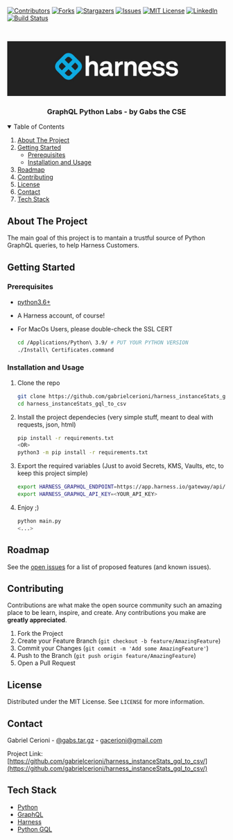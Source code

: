 [![Contributors][contributors-shield]][contributors-url]
[![Forks][forks-shield]][forks-url]
[![Stargazers][stars-shield]][stars-url]
[![Issues][issues-shield]][issues-url]
[![MIT License][license-shield]][license-url]
[![LinkedIn][linkedin-shield]][linkedin-url]
[![Build Status](https://cloud.drone.io/api/badges/gacerioni/tibia_monster_loot_item_id/status.svg)](https://cloud.drone.io/gacerioni/tibia_monster_loot_item_id)



<!-- PROJECT LOGO -->
<br />
<p align="center">
  <a href="https://github.com/gabrielcerioni/harness_graphql_labs">
    <img src="images/harness_banner.jpeg" alt="Logo">
  </a>

  <h3 align="center">GraphQL Python Labs - by Gabs the CSE</h3>

<!-- TABLE OF CONTENTS -->
<details open="open">
  <summary>Table of Contents</summary>
  <ol>
    <li>
      <a href="#about-the-project">About The Project</a>
    </li>
    <li>
      <a href="#getting-started">Getting Started</a>
      <ul>
        <li><a href="#prerequisites">Prerequisites</a></li>
        <li><a href="#installation-and-usage">Installation and Usage</a></li>
      </ul>
    </li>
    <li><a href="#roadmap">Roadmap</a></li>
    <li><a href="#contributing">Contributing</a></li>
    <li><a href="#license">License</a></li>
    <li><a href="#contact">Contact</a></li>
    <li><a href="#tech-stack">Tech Stack</a></li>
  </ol>
</details>



<!-- ABOUT THE PROJECT -->
## About The Project

The main goal of this project is to mantain a trustful source of Python GraphQL queries, to help Harness Customers.


<!-- GETTING STARTED -->
## Getting Started

### Prerequisites

* [python3.6+](https://www.python.org/downloads/)

* A Harness account, of course!

* For MacOs Users, please double-check the SSL CERT
   ```sh
   cd /Applications/Python\ 3.9/ # PUT YOUR PYTHON VERSION
   ./Install\ Certificates.command
   ```

### Installation and Usage

1. Clone the repo
   ```sh
   git clone https://github.com/gabrielcerioni/harness_instanceStats_gql_to_csv.git
   cd harness_instanceStats_gql_to_csv
   ```
2. Install the project dependecies (very simple stuff, meant to deal with requests, json, html)
   ```sh
   pip install -r requirements.txt
   <OR>
   python3 -m pip install -r requirements.txt
   ```
3. Export the required variables (Just to avoid Secrets, KMS, Vaults, etc, to keep this project simple)
   ```sh
   export HARNESS_GRAPHQL_ENDPOINT=https://app.harness.io/gateway/api/graphql?accountId=<your_acc>
   export HARNESS_GRAPHQL_API_KEY=<YOUR_API_KEY>
   ```

4. Enjoy ;)
   ```sh
   python main.py
   <...>
   ```

<!-- ROADMAP -->
## Roadmap

See the [open issues](https://github.com/gabrielcerioni/harness_graphql_labs/issues) for a list of proposed features (and known issues).



<!-- CONTRIBUTING -->
## Contributing

Contributions are what make the open source community such an amazing place to be learn, inspire, and create. Any contributions you make are **greatly appreciated**.

1. Fork the Project
2. Create your Feature Branch (`git checkout -b feature/AmazingFeature`)
3. Commit your Changes (`git commit -m 'Add some AmazingFeature'`)
4. Push to the Branch (`git push origin feature/AmazingFeature`)
5. Open a Pull Request



<!-- LICENSE -->
## License

Distributed under the MIT License. See `LICENSE` for more information.



<!-- CONTACT -->
## Contact

Gabriel Cerioni - [@gabs.tar.gz](https://www.instagram.com/gabs.tar.gz/) - gacerioni@gmail.com

Project Link: [https://github.com/gabrielcerioni/harness_instanceStats_gql_to_csv/](https://github.com/gabrielcerioni/harness_instanceStats_gql_to_csv/)

<!-- Tech Stack -->
## Tech Stack

* [Python](https://www.python.org/)
* [GraphQL](https://graphql.org/)
* [Harness](https://harness.io)
* [Python GQL](https://github.com/graphql-python/gql)


<!-- MARKDOWN LINKS & IMAGES -->
<!-- https://www.markdownguide.org/basic-syntax/#reference-style-links -->
[contributors-shield]: https://img.shields.io/github/contributors/gabrielcerioni/harness_graphql_labs.svg?style=for-the-badge
[contributors-url]: https://github.com/gabrielcerioni/harness_graphql_labs/graphs/contributors
[forks-shield]: https://img.shields.io/github/forks/gabrielcerioni/harness_graphql_labs.svg?style=for-the-badge
[forks-url]: https://github.com/gabrielcerioni/harness_graphql_labs/network/members
[stars-shield]: https://img.shields.io/github/stars/gabrielcerioni/harness_graphql_labs.svg?style=for-the-badge
[stars-url]: https://github.com/gabrielcerioni/harness_graphql_labs/stargazers
[issues-shield]: https://img.shields.io/github/issues/gabrielcerioni/harness_graphql_labs.svg?style=for-the-badge
[issues-url]: https://github.com/gabrielcerioni/harness_graphql_labs/issues
[license-shield]: https://img.shields.io/github/license/gabrielcerioni/harness_graphql_labs.svg?style=for-the-badge
[license-url]: https://github.com/gabrielcerioni/harness_graphql_labs/blob/master/LICENSE.txt
[linkedin-shield]: https://img.shields.io/badge/-LinkedIn-black.svg?style=for-the-badge&logo=linkedin&colorB=555
[linkedin-url]: https://linkedin.com/in/gabrielcerioni
[product-screenshot]: images/gabs_tibia.png
[api_postman_all]: images/Postman_API_ALL.png
[api_postman_id]: images/Postman_API_by_id.png
[api_postman_name]: images/Postman_API_by_name.png
